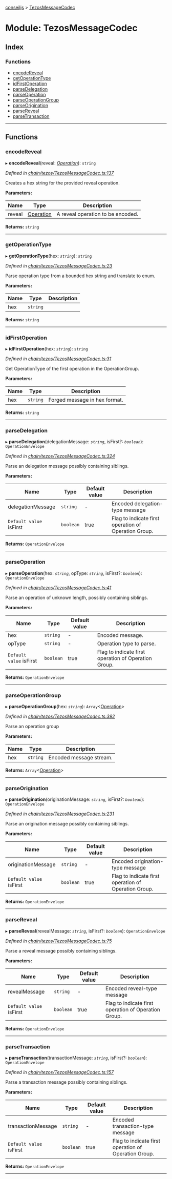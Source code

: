 [conseiljs](../README.md) > [TezosMessageCodec](../modules/tezosmessagecodec.md)

# Module: TezosMessageCodec

## Index

### Functions

* [encodeReveal](tezosmessagecodec.md#encodereveal)
* [getOperationType](tezosmessagecodec.md#getoperationtype)
* [idFirstOperation](tezosmessagecodec.md#idfirstoperation)
* [parseDelegation](tezosmessagecodec.md#parsedelegation)
* [parseOperation](tezosmessagecodec.md#parseoperation)
* [parseOperationGroup](tezosmessagecodec.md#parseoperationgroup)
* [parseOrigination](tezosmessagecodec.md#parseorigination)
* [parseReveal](tezosmessagecodec.md#parsereveal)
* [parseTransaction](tezosmessagecodec.md#parsetransaction)

---

## Functions

<a id="encodereveal"></a>

###  encodeReveal

▸ **encodeReveal**(reveal: *[Operation](../interfaces/operation.md)*): `string`

*Defined in [chain/tezos/TezosMessageCodec.ts:137](https://github.com/Cryptonomic/ConseilJS/blob/6ee1a2c/src/chain/tezos/TezosMessageCodec.ts#L137)*

Creates a hex string for the provided reveal operation.

**Parameters:**

| Name | Type | Description |
| ------ | ------ | ------ |
| reveal | [Operation](../interfaces/operation.md) |  A reveal operation to be encoded. |

**Returns:** `string`

___
<a id="getoperationtype"></a>

###  getOperationType

▸ **getOperationType**(hex: *`string`*): `string`

*Defined in [chain/tezos/TezosMessageCodec.ts:23](https://github.com/Cryptonomic/ConseilJS/blob/6ee1a2c/src/chain/tezos/TezosMessageCodec.ts#L23)*

Parse operation type from a bounded hex string and translate to enum.

**Parameters:**

| Name | Type | Description |
| ------ | ------ | ------ |
| hex | `string` |   |

**Returns:** `string`

___
<a id="idfirstoperation"></a>

###  idFirstOperation

▸ **idFirstOperation**(hex: *`string`*): `string`

*Defined in [chain/tezos/TezosMessageCodec.ts:31](https://github.com/Cryptonomic/ConseilJS/blob/6ee1a2c/src/chain/tezos/TezosMessageCodec.ts#L31)*

Get OperationType of the first operation in the OperationGroup.

**Parameters:**

| Name | Type | Description |
| ------ | ------ | ------ |
| hex | `string` |  Forged message in hex format. |

**Returns:** `string`

___
<a id="parsedelegation"></a>

###  parseDelegation

▸ **parseDelegation**(delegationMessage: *`string`*, isFirst?: *`boolean`*): `OperationEnvelope`

*Defined in [chain/tezos/TezosMessageCodec.ts:324](https://github.com/Cryptonomic/ConseilJS/blob/6ee1a2c/src/chain/tezos/TezosMessageCodec.ts#L324)*

Parse an delegation message possibly containing siblings.

**Parameters:**

| Name | Type | Default value | Description |
| ------ | ------ | ------ | ------ |
| delegationMessage | `string` | - |  Encoded delegation-type message |
| `Default value` isFirst | `boolean` | true |  Flag to indicate first operation of Operation Group. |

**Returns:** `OperationEnvelope`

___
<a id="parseoperation"></a>

###  parseOperation

▸ **parseOperation**(hex: *`string`*, opType: *`string`*, isFirst?: *`boolean`*): `OperationEnvelope`

*Defined in [chain/tezos/TezosMessageCodec.ts:41](https://github.com/Cryptonomic/ConseilJS/blob/6ee1a2c/src/chain/tezos/TezosMessageCodec.ts#L41)*

Parse an operation of unknown length, possibly containing siblings.

**Parameters:**

| Name | Type | Default value | Description |
| ------ | ------ | ------ | ------ |
| hex | `string` | - |  Encoded message. |
| opType | `string` | - |  Operation type to parse. |
| `Default value` isFirst | `boolean` | true |  Flag to indicate first operation of Operation Group. |

**Returns:** `OperationEnvelope`

___
<a id="parseoperationgroup"></a>

###  parseOperationGroup

▸ **parseOperationGroup**(hex: *`string`*): `Array`<[Operation](../interfaces/operation.md)>

*Defined in [chain/tezos/TezosMessageCodec.ts:392](https://github.com/Cryptonomic/ConseilJS/blob/6ee1a2c/src/chain/tezos/TezosMessageCodec.ts#L392)*

Parse an operation group

**Parameters:**

| Name | Type | Description |
| ------ | ------ | ------ |
| hex | `string` |  Encoded message stream. |

**Returns:** `Array`<[Operation](../interfaces/operation.md)>

___
<a id="parseorigination"></a>

###  parseOrigination

▸ **parseOrigination**(originationMessage: *`string`*, isFirst?: *`boolean`*): `OperationEnvelope`

*Defined in [chain/tezos/TezosMessageCodec.ts:231](https://github.com/Cryptonomic/ConseilJS/blob/6ee1a2c/src/chain/tezos/TezosMessageCodec.ts#L231)*

Parse an origination message possibly containing siblings.

**Parameters:**

| Name | Type | Default value | Description |
| ------ | ------ | ------ | ------ |
| originationMessage | `string` | - |  Encoded origination-type message |
| `Default value` isFirst | `boolean` | true |  Flag to indicate first operation of Operation Group. |

**Returns:** `OperationEnvelope`

___
<a id="parsereveal"></a>

###  parseReveal

▸ **parseReveal**(revealMessage: *`string`*, isFirst?: *`boolean`*): `OperationEnvelope`

*Defined in [chain/tezos/TezosMessageCodec.ts:75](https://github.com/Cryptonomic/ConseilJS/blob/6ee1a2c/src/chain/tezos/TezosMessageCodec.ts#L75)*

Parse a reveal message possibly containing siblings.

**Parameters:**

| Name | Type | Default value | Description |
| ------ | ------ | ------ | ------ |
| revealMessage | `string` | - |  Encoded reveal-type message |
| `Default value` isFirst | `boolean` | true |  Flag to indicate first operation of Operation Group. |

**Returns:** `OperationEnvelope`

___
<a id="parsetransaction"></a>

###  parseTransaction

▸ **parseTransaction**(transactionMessage: *`string`*, isFirst?: *`boolean`*): `OperationEnvelope`

*Defined in [chain/tezos/TezosMessageCodec.ts:157](https://github.com/Cryptonomic/ConseilJS/blob/6ee1a2c/src/chain/tezos/TezosMessageCodec.ts#L157)*

Parse a transaction message possibly containing siblings.

**Parameters:**

| Name | Type | Default value | Description |
| ------ | ------ | ------ | ------ |
| transactionMessage | `string` | - |  Encoded transaction-type message |
| `Default value` isFirst | `boolean` | true |  Flag to indicate first operation of Operation Group. |

**Returns:** `OperationEnvelope`

___

